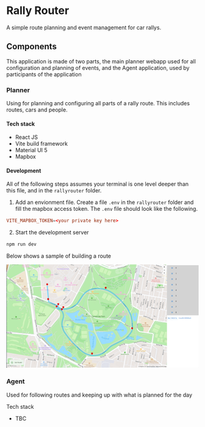 # Rally Router
A simple route planning and event management for car rallys.

## Components
This application is made of two parts, the main planner webapp used for all configuration and planning of events, and the Agent application, used by participants of the application

### Planner 
Using for planning and configuring all parts of a rally route. This includes routes, cars and people.

#### Tech stack
* React JS
* Vite build framework
* Material UI 5
* Mapbox


#### Development
All of the following steps assumes your terminal is one level deeper than this file, and in the `rallyrouter` folder. 

1. Add an envionment file. Create a file `.env` in the `rallyrouter` folder and fill the mapbox access token. The `.env` file should look like the following.
```conf
VITE_MAPBOX_TOKEN=<your private key here>
```


2. Start the development server
```bash
npm run dev
```

Below shows a sample of building a route

<img src="docs/sample_route.png" width=600>

### Agent 
Used for following routes and keeping up with what is planned for the day

Tech stack
* TBC

